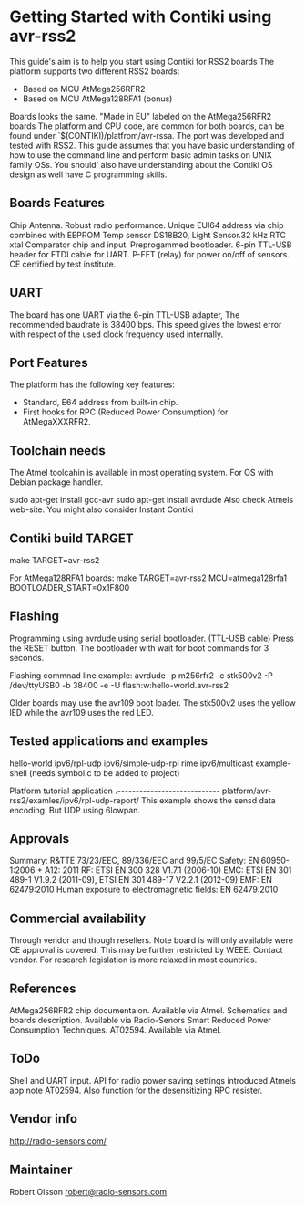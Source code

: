 Getting Started with Contiki using avr-rss2
===========================================
This guide's aim is to help you start using Contiki for RSS2 boards
The platform supports two different RSS2 boards:

* Based on MCU AtMega256RFR2
* Based on MCU AtMega128RFA1 (bonus) 

Boards looks the same. "Made in EU" labeled on the AtMega256RFR2 boards
The platform and CPU code, are common for both boards, can be found under 
`$(CONTIKI)/platfrom/avr-rssa. The port was developed and tested with RSS2.
This guide assumes that you have basic understanding of how to use the 
command line and perform basic admin tasks on UNIX family OSs. You should'
also have understanding about the Contiki OS design as well have C 
programming skills.

Boards Features
----------------
Chip Antenna. Robust radio performance.
Unique EUI64 address via chip combined with EEPROM
Temp sensor DS18B20, Light Sensor.32 kHz RTC xtal
Comparator chip and input. Preprogammed bootloader. 
6-pin TTL-USB header for FTDI cable for UART. P-FET 
(relay) for power on/off of sensors.
CE certified by test institute.

UART 
----
The board has one UART via the 6-pin TTL-USB adapter, The recommended
baudrate is 38400 bps. This speed gives the lowest error with respect 
of the used clock frequency used internally.

Port Features
--------------
The platform has the following key features:
* Standard, E64 address from built-in chip.
* First hooks for RPC (Reduced Power Consumption) for AtMegaXXXRFR2. 

Toolchain needs
---------------
The Atmel toolcahin is available in most operating system. For OS with
Debian package handler.

sudo apt-get install gcc-avr
sudo apt-get install avrdude
Also check Atmels web-site. You might also consider Instant Contiki

Contiki build TARGET
--------------------
make TARGET=avr-rss2

For AtMega128RFA1 boards:
make TARGET=avr-rss2 MCU=atmega128rfa1  BOOTLOADER_START=0x1F800

Flashing
--------
Programming using avrdude using serial bootloader. (TTL-USB cable)
Press the RESET button. The bootloader with wait for boot commands 
for 3 seconds.

Flashing commnad line example:
avrdude -p m256rfr2 -c stk500v2 -P /dev/ttyUSB0 -b 38400 -e -U flash:w:hello-world.avr-rss2 

Older boards may use the avr109 boot loader. The stk500v2 uses the yellow 
lED while the avr109 uses the red LED.

Tested applications and examples
---------------------------------
hello-world
ipv6/rpl-udp
ipv6/simple-udp-rpl
rime
ipv6/multicast
example-shell (needs symbol.c to be added to project)

Platform tutorial application
.----------------------------
platform/avr-rss2/examles/ipv6/rpl-udp-report/
This example shows the sensd data encoding. But UDP using 6lowpan.

Approvals
---------
Summary: R&TTE 73/23/EEC, 89/336/EEC and 99/5/EC
Safety: EN 60950-1:2006 + A12: 2011
RF: ETSI EN 300 328 V1.7.1 (2006-10)
EMC: ETSI EN 301 489-1 V1.9.2 (2011-09), ETSI EN 301 489-17 V2.2.1 (2012-09)
EMF: EN 62479:2010
Human exposure to electromagnetic fields: EN 62479:2010 

Commercial availability
------------------------
Through vendor and though resellers. Note board is will only available 
were CE approval is covered. This may be further restricted by WEEE.
Contact vendor. For research legislation is more relaxed in most 
countries.

References
----------
AtMega256RFR2 chip documentaion. Available via Atmel.
Schematics and boards description. Available via Radio-Senors
Smart Reduced Power Consumption Techniques. AT02594. Available via Atmel.

ToDo
-----
Shell and UART input.
API for radio power saving settings introduced Atmels app note AT02594. 
Also function for the desensitizing RPC resister.

Vendor info
-----------
http://radio-sensors.com/

Maintainer
----------
Robert Olsson <robert@radio-sensors.com>

